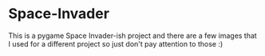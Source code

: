 # Space-Invader

This is a pygame Space Invader-ish project and there are a few images that I used for a different project so just don't pay attention to those :)

